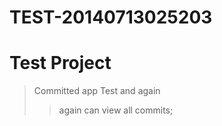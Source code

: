 TEST-20140713025203
===================

# Test Project

> Committed app Test
> and again
> > again
>> can view all commits;

